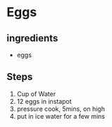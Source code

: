 # Eggs


## ingredients
* eggs

## Steps
1. Cup of Water
2. 12 eggs in instapot
3. pressure cook, 5mins, on high
4. put in ice water for a few mins

